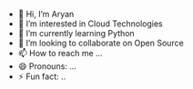 - 👋 Hi, I’m Aryan
- 👀 I’m interested in Cloud Technologies
- 🌱 I’m currently learning Python
- 💞️ I’m looking to collaborate on Open Source
- 📫 How to reach me ...
- 😄 Pronouns: ...
- ⚡ Fun fact: ..

<!---
aryanaryan2/aryanaryan2 is a ✨ special ✨ repository because its `README.md` (this file) appears on your GitHub profile.
You can click the Preview link to take a look at your changes.
---->
